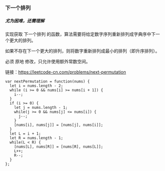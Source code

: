 <!--
 * @Author: 月魂
 * @Date: 2021-02-11 16:08:47
 * @LastEditTime: 2021-02-11 16:09:53
 * @LastEditors: 月魂
 * @Description: 
 * @FilePath: \leetcode-per-day\day36.md
-->
### 下一个排列
##### 尤为困难，还需理解
实现获取 下一个排列 的函数，算法需要将给定数字序列重新排列成字典序中下一个更大的排列。

如果不存在下一个更大的排列，则将数字重新排列成最小的排列（即升序排列）。

必须 原地 修改，只允许使用额外常数空间。

链接：https://leetcode-cn.com/problems/next-permutation

```
var nextPermutation = function(nums) {
  let i = nums.length - 2;
  while (i >= 0 && nums[i] >= nums[i + 1]) {
    i--;
  }
  if (i >= 0) {
    let j = nums.length - 1;
    while(j >= 0 && nums[j] <= nums[i]) {
      j--;
    }
    [nums[i], nums[j]] = [nums[j], nums[i]];
  }
  let L = i + 1;
  let R = nums.length - 1;
  while(L < R) {
    [nums[L], nums[R]] = [nums[R], nums[L]];
    L++;
    R--;
  }
};
```